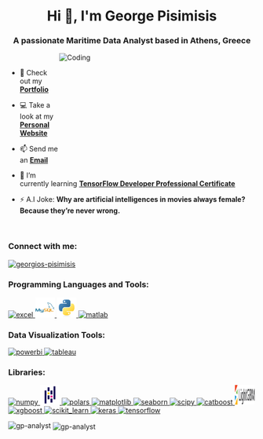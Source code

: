 <h1 align="center">Hi 👋, I'm George Pisimisis</h1>
<h3 align="center">A passionate Maritime Data Analyst based in Athens, Greece</h3>
<img align="right" alt="Coding" width="400" height="250" src="https://www.mygo.ge/uploads/blog/1584023795.jpg">
<br/>

- 📂 Check out my <a href="https://github.com/gp-analyst/Portfolio">**Portfolio**</a>

- 💻 Take a look at my <a href="https://george.pisimisis.gr">**Personal Website**</a>

- 📫 Send me an <a href="mailto:g.pisimisis@hotmail.com">**Email**</a>

- 🌱 I’m currently learning <a href="https://www.deeplearning.ai/courses/tensorflow-developer-professional-certificate">**TensorFlow Developer Professional Certificate**</a>

- ⚡ A.I Joke: **Why are artificial intelligences in movies always female?**<br/>**Because they’re never wrong.**
<br/>

<h3 align="left">Connect with me:</h3>
<p align="left">
<a href="https://linkedin.com/in/georgios-pisimisis" target="blank"><img align="center" src="https://raw.githubusercontent.com/rahuldkjain/github-profile-readme-generator/master/src/images/icons/Social/linked-in-alt.svg" alt="georgios-pisimisis" height="30" width="40" /></a>
</p>

<h3 align="left">Programming Languages and Tools:</h3>
<p align="left"> <a href="https://www.microsoft.com/el-gr/microsoft-365/excel" target="_blank" rel="noopener noreferrer"> <img src="https://api.iconify.design/vscode-icons/file-type-excel.svg" alt="excel" width="40" height="40"/> <a/> <a href="https://www.mysql.com/" target="_blank" rel="noopener noreferrer"> <img src="https://raw.githubusercontent.com/devicons/devicon/master/icons/mysql/mysql-original-wordmark.svg" alt="mysql" width="40" height="40"/> </a> <a href="https://www.python.org" target="_blank" rel="noopener noreferrer"> <img src="https://raw.githubusercontent.com/devicons/devicon/master/icons/python/python-original.svg" alt="python" width="40" height="40"/> </a> <a href="https://www.mathworks.com/" target="_blank" rel="noopener noreferrer"> <img src="https://upload.wikimedia.org/wikipedia/commons/2/21/Matlab_Logo.png" alt="matlab" width="40" height="40"/> <a/> </p>

<h3 align="left">Data Visualization Tools:</h3>
<p align="left"> <a href="https://powerbi.microsoft.com/en-us/" target="_blank" rel="noreferrer"> <img src="https://powerapps.microsoft.com/images/application-logos/svg/powerbi.svg" alt="powerbi" width="40" height="40"/> <a/> <a href="https://www.tableau.com/" target="_blank" rel="noreferrer"> <img src="https://api.iconify.design/logos/tableau-icon.svg" alt="tableau" width="40" height="40"/> <a/> </p>

<h3 align="left">Libraries:</h3>
<p align="left"> <a href="https://numpy.org/" target="_blank" rel="noreferrer"> <img src="https://www.vectorlogo.zone/logos/numpy/numpy-icon.svg" alt="numpy" width="40" height="40"/> </a> <a href="https://pandas.pydata.org/" target="_blank" rel="noreferrer"> <img src="https://raw.githubusercontent.com/devicons/devicon/2ae2a900d2f041da66e950e4d48052658d850630/icons/pandas/pandas-original.svg" alt="pandas" width="40" height="40"/> </a> <a href="https://www.pola.rs/" target="_blank" rel="noreferrer"> <img src="https://cdn.icon-icons.com/icons2/3914/PNG/512/polars_logo_icon_248809.png" alt="polars" width="40" height="40"/> </a> <a href="https://matplotlib.org/" target="_blank" rel="noreferrer"> <img src="https://upload.wikimedia.org/wikipedia/commons/thumb/8/84/Matplotlib_icon.svg/180px-Matplotlib_icon.svg.png" alt="matplotlib" width="40" height="40"/> <a/> <a href="https://seaborn.pydata.org/" target="_blank" rel="noreferrer"> <img src="https://seaborn.pydata.org/_images/logo-mark-lightbg.svg" alt="seaborn" width="40" height="40"/> </a> <a href="https://scipy.org/" target="_blank" rel="noreferrer"> <img src="https://upload.wikimedia.org/wikipedia/commons/thumb/b/b2/SCIPY_2.svg/240px-SCIPY_2.svg.png" alt="scipy" width="40" height="40"/> <a/> <a href="https://catboost.ai/" target="_blank" rel="noreferrer"> <img src="https://upload.wikimedia.org/wikipedia/commons/c/cc/CatBoostLogo.png" alt="catboost" width="40" height="40"/> <a/> <a href="https://lightgbm.readthedocs.io/en/stable/" target="_blank" rel="noreferrer"> <img src="https://github.com/microsoft/LightGBM/blob/master/docs/logo/LightGBM_logo_black_text.svg" alt="lightgbm" width="40" height="40"/> <a/> <a href="https://xgboost.ai/" target="_blank" rel="noreferrer"> <img src="https://xgboost.ai/images/logo/xgboost-logo.svg" alt="xgboost" width="40" height="40"/> <a/> <a href="https://scikit-learn.org/" target="_blank" rel="noreferrer"> <img src="https://upload.wikimedia.org/wikipedia/commons/0/05/Scikit_learn_logo_small.svg" alt="scikit_learn" width="40" height="40"/> </a> <a href="https://keras.io/" target="_blank" rel="noreferrer"> <img src="https://upload.wikimedia.org/wikipedia/commons/thumb/a/ae/Keras_logo.svg/240px-Keras_logo.svg.png" alt="keras" width="40" height="40"/> <a/> <a href="https://www.tensorflow.org" target="_blank" rel="noreferrer"> <img src="https://www.vectorlogo.zone/logos/tensorflow/tensorflow-icon.svg" alt="tensorflow" width="40" height="40"/> </a> </p>

<p><img align="left" src="https://github-readme-stats.vercel.app/api/top-langs?username=gp-analyst&show_icons=true&locale=en&layout=compact" alt="gp-analyst" /></p>

<p>&nbsp;<img align="center" src="https://github-readme-stats.vercel.app/api?username=gp-analyst&show_icons=true&locale=en" alt="gp-analyst" /></p>
